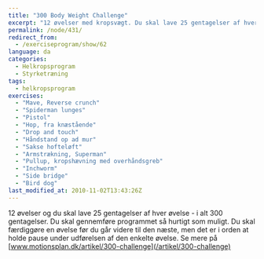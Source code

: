 ```yaml
---
title: "300 Body Weight Challenge"
excerpt: "12 øvelser med kropsvægt. Du skal lave 25 gentagelser af hver øvelse - i alt 300 gentagelser. Du skal gennemføre programmet så hurtigt som muligt. Du skal færdiggøre en øvelse før du går videre til den næste, men det er i orden at holde pause under udførelsen af den enkelte øvelse. "
permalink: /node/431/
redirect_from:
  - /exerciseprogram/show/62
language: da
categories:
  - Helkropsprogram
  - Styrketræning
tags:
  - helkropsprogram
exercises:
  - "Mave, Reverse crunch"
  - "Spiderman lunges"
  - "Pistol"
  - "Hop, fra knæstående"
  - "Drop and touch"
  - "Håndstand op ad mur"
  - "Sakse hofteløft"
  - "Armstrækning, Superman"
  - "Pullup, kropshævning med overhåndsgreb"
  - "Inchworm"
  - "Side bridge"
  - "Bird dog"
last_modified_at: 2010-11-02T13:43:26Z
---
```


12 øvelser og du skal lave 25 gentagelser af hver øvelse - i alt 300 gentagelser. Du skal gennemføre programmet så hurtigt som muligt. Du skal færdiggøre en øvelse før du går videre til den næste, men det er i orden at holde pause under udførelsen af den enkelte øvelse. Se mere på [www.motionsplan.dk/artikel/300-challenge](/artikel/300-challenge)
